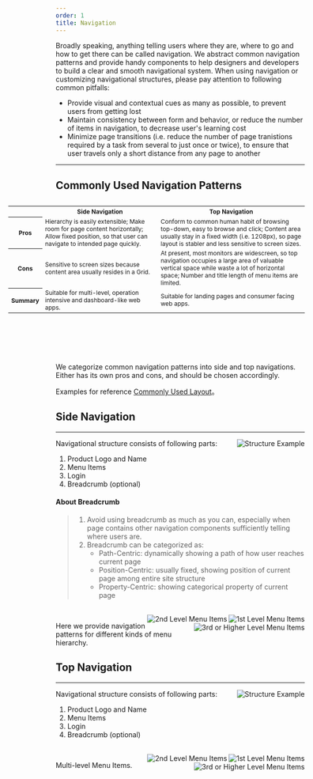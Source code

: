 ```yaml
---
order: 1
title: Navigation
---
```


Broadly speaking, anything telling users where they are, where to go and how to get there can be called navigation. We abstract common navigation patterns and provide handy components to help designers and developers to build a clear and smooth navigational system. When using navigation or customizing navigational structures, please pay attention to following common pitfalls:

- Provide visual and contextual cues as many as possible, to prevent users from getting lost
- Maintain consistency between form and behavior, or reduce the number of items in navigation, to decrease user's learning cost
- Minimize page transitions (i.e. reduce the number of page tranistions required by a task from several to just once or twice), to ensure that user travels only a short distance from any page to another

---

## Commonly Used Navigation Patterns

<Table style="font-size:12px;float:right;width:600px;margin-left:60px;margin-bottom:100px;">
  <tr>
    <th></th>
    <th>Side Navigation</th>
    <th>Top Navigation</th>
  </tr>
  <tr>
    <th>Pros</th>
    <td>Hierarchy is easily extensible; Make room for page content horizontally; Allow fixed position, so that user can navigate to intended page quickly.</td>
    <td>Conform to common human habit of browsing top-down, easy to browse and click; Content area usually stay in a fixed width (i.e. 1208px), so page layout is stabler and less sensitive to screen sizes.</td>
  </tr>
  <tr>
    <th>Cons</th>
    <td>Sensitive to screen sizes because content area usually resides in a Grid.</td>
    <td>At present, most monitors are widescreen, so top navigation occupies a large area of valuable vertical space while waste a lot of horizontal space; Number and title length of menu items are limited.</td>
  </tr>
  <tr>
    <th>Summary</th>
    <td>Suitable for multi-level, operation intensive and dashboard-like web apps.</td>
    <td>Suitable for landing pages and consumer facing web apps.</td>
  </tr>
</Table>

We categorize common navigation patterns into side and top navigations. Either has its own pros and cons, and should be chosen accordingly.

Examples for reference [Commonly Used Layout](/docs/spec/layout#docs-spec-layout-demo-top)。

## Side Navigation

---

<img class="preview-img no-padding" align="right" alt="Structure Example" src="https://os.alipayobjects.com/rmsportal/hutiGZWQYmIspjw.png">

Navigational structure consists of following parts:

1. Product Logo and Name
2. Menu Items
3. Login
4. Breadcrumb (optional)

#### About Breadcrumb

> 1. Avoid using breadcrumb as much as you can, especially when page contains other navigation components sufficiently telling where users are.
> 2. Breadcrumb can be categorized as:
>    - Path-Centric: dynamically showing a path of how user reaches current page
>    - Position-Centric: usually fixed, showing position of current page among entire site structure
>    - Property-Centric: showing categorical property of current page

<br>

<img class="preview-img no-padding" align="right" alt="1st Level Menu Items" src="https://os.alipayobjects.com/rmsportal/IeuIHdFfKCIABHV.png">

<img class="preview-img no-padding" align="right" alt="2nd Level Menu Items" src="https://os.alipayobjects.com/rmsportal/kAbbeJekohMtubV.png">

<img class="preview-img no-padding" align="right" alt="3rd or Higher Level Menu Items" src="https://os.alipayobjects.com/rmsportal/qaOifucSTWooBTL.png">

Here we provide navigation patterns for different kinds of menu hierarchy.


## Top Navigation

---

<img class="preview-img no-padding" align="right" alt="Structure Example" src="https://os.alipayobjects.com/rmsportal/MVccMQxgCeYfwjS.png">

Navigational structure consists of following parts:

1. Product Logo and Name
2. Menu Items
3. Login
4. Breadcrumb (optional)

<br>

<img class="preview-img no-padding" align="right" alt="1st Level Menu Items" src="https://os.alipayobjects.com/rmsportal/KvEsIDOYzknbsPT.png">

<img class="preview-img no-padding" align="right" alt="2nd Level Menu Items" src="https://os.alipayobjects.com/rmsportal/xXaCRVPIfmjDyIL.png">

<img class="preview-img no-padding" align="right" alt="3rd or Higher Level Menu Items" src="https://os.alipayobjects.com/rmsportal/ollkHeFUFQElelm.png">

Multi-level Menu Items.
